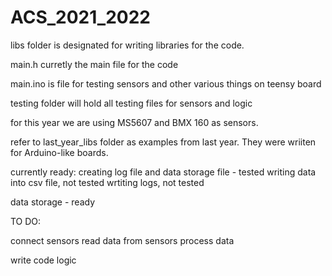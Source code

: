 # ACS_2021_2022

libs folder is designated for writing libraries for the code.

main.h curretly the main file for the code

main.ino is file for testing sensors and other various things on teensy board

testing folder will hold all testing files for sensors and logic

for this year we are using MS5607 and BMX 160 as sensors.

refer to last_year_libs folder as examples from last year. They were wriiten for Arduino-like boards.

currently ready:
creating log file and data storage file - tested
writing data into csv file, not tested
wrtiting logs, not tested

data storage - ready

TO DO:

connect sensors
read data from sensors
process data

write code logic
